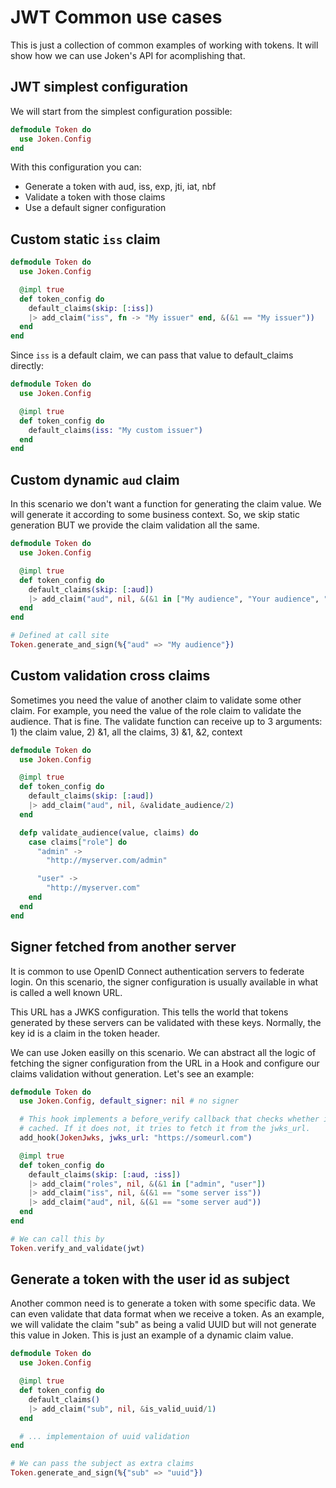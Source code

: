 # JWT Common use cases

This is just a collection of common examples of working with tokens. It will show how we can use Joken's API for acomplishing that.

## JWT simplest configuration

We will start from the simplest configuration possible:

``` elixir
defmodule Token do
  use Joken.Config
end
```

With this configuration you can:

- Generate a token with aud, iss, exp, jti, iat, nbf
- Validate a token with those claims
- Use a default signer configuration

## Custom static `iss` claim

``` elixir
defmodule Token do
  use Joken.Config

  @impl true
  def token_config do
    default_claims(skip: [:iss])
    |> add_claim("iss", fn -> "My issuer" end, &(&1 == "My issuer"))
  end
end
```

Since `iss` is a default claim, we can pass that value to default_claims directly:

``` elixir
defmodule Token do
  use Joken.Config

  @impl true
  def token_config do
    default_claims(iss: "My custom issuer")
  end
end
```

## Custom dynamic `aud` claim

In this scenario we don't want a function for generating the claim value. We will generate it according to some business context. So, we skip static generation BUT we provide the claim validation all the same.

``` elixir
defmodule Token do
  use Joken.Config

  @impl true
  def token_config do
    default_claims(skip: [:aud])
    |> add_claim("aud", nil, &(&1 in ["My audience", "Your audience", "Her audience"]))
  end
end

# Defined at call site
Token.generate_and_sign(%{"aud" => "My audience"})
```

## Custom validation cross claims

Sometimes you need the value of another claim to validate some other claim. For example, you need the value of the role claim to validate the audience. That is fine. The validate function can receive up to 3 arguments: 1) the claim value, 2) &1, all the claims, 3) &1, &2, context

``` elixir
defmodule Token do
  use Joken.Config

  @impl true
  def token_config do
    default_claims(skip: [:aud])
    |> add_claim("aud", nil, &validate_audience/2)
  end

  defp validate_audience(value, claims) do
    case claims["role"] do
      "admin" ->
        "http://myserver.com/admin"

      "user" ->
        "http://myserver.com"
    end
  end
end
```

## Signer fetched from another server

It is common to use OpenID Connect authentication servers to federate login. On this scenario, the signer configuration is usually available in what is called a well known URL.

This URL has a JWKS configuration. This tells the world that tokens generated by these servers can be validated with these keys. Normally, the key id is a claim in the token header.

We can use Joken easilly on this scenario. We can abstract all the logic of fetching the signer configuration from the URL in a Hook and configure our claims validation without generation. Let's see an example:

``` elixir
defmodule Token do
  use Joken.Config, default_signer: nil # no signer

  # This hook implements a before_verify callback that checks whether it has a signer configuration
  # cached. If it does not, it tries to fetch it from the jwks_url.
  add_hook(JokenJwks, jwks_url: "https://someurl.com")

  @impl true
  def token_config do
    default_claims(skip: [:aud, :iss])
    |> add_claim("roles", nil, &(&1 in ["admin", "user"])
    |> add_claim("iss", nil, &(&1 == "some server iss"))
    |> add_claim("aud", nil, &(&1 == "some server aud"))
  end
end

# We can call this by
Token.verify_and_validate(jwt)
```

## Generate a token with the user id as subject

Another common need is to generate a token with some specific data. We can even validate that data format when we receive a token. As an example, we will validate the claim "sub" as being a valid UUID but will not generate this value in Joken. This is just an example of a dynamic claim value.

``` elixir
defmodule Token do
  use Joken.Config

  @impl true
  def token_config do
    default_claims()
    |> add_claim("sub", nil, &is_valid_uuid/1)
  end

  # ... implementaion of uuid validation
end

# We can pass the subject as extra claims
Token.generate_and_sign(%{"sub" => "uuid"})
```

